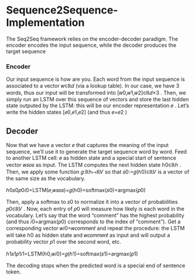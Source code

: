 # Sequence2Sequence-Implementation

The Seq2Seq framework relies on the encoder-decoder paradigm. The encoder encodes the input sequence, while the decoder produces the target sequence

### Encoder

Our input sequence is how are you. Each word from the input sequence is associated to a vector  𝑤∈ℝ𝑑  (via a lookup table). In our case, we have 3 words, thus our input will be transformed into  [𝑤0,𝑤1,𝑤2]∈ℝ𝑑×3 . Then, we simply run an LSTM over this sequence of vectors and store the last hidden state outputed by the LSTM: this will be our encoder representation  𝑒 . Let’s write the hidden states  [𝑒0,𝑒1,𝑒2]  (and thus  𝑒=𝑒2 )

## Decoder

Now that we have a vector  𝑒  that captures the meaning of the input sequence, we’ll use it to generate the target sequence word by word. Feed to another LSTM cell:  𝑒  as hidden state and a special start of sentence vector  𝑤𝑠𝑜𝑠  as input. The LSTM computes the next hidden state  ℎ0∈ℝℎ . Then, we apply some function  𝑔:ℝℎ↦ℝ𝑉  so that  𝑠0:=𝑔(ℎ0)∈ℝ𝑉  is a vector of the same size as the vocabulary.

ℎ0𝑠0𝑝0𝑖0=LSTM(𝑒,𝑤𝑠𝑜𝑠)=𝑔(ℎ0)=softmax(𝑠0)=argmax(𝑝0)
 
Then, apply a softmax to  𝑠0  to normalize it into a vector of probabilities  𝑝0∈ℝ𝑉  . Now, each entry of  𝑝0  will measure how likely is each word in the vocabulary. Let’s say that the word “comment” has the highest probability (and thus  𝑖0=argmax(𝑝0)  corresponds to the index of “comment”). Get a corresponding vector  𝑤𝑖0=𝑤𝑐𝑜𝑚𝑚𝑒𝑛𝑡  and repeat the procedure: the LSTM will take  ℎ0  as hidden state and  𝑤𝑐𝑜𝑚𝑚𝑒𝑛𝑡  as input and will output a probability vector  𝑝1  over the second word, etc.

ℎ1𝑠1𝑝1𝑖1=LSTM(ℎ0,𝑤𝑖0)=𝑔(ℎ1)=softmax(𝑠1)=argmax(𝑝1)
 
The decoding stops when the predicted word is a special end of sentence token.
